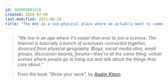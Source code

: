 ```yaml
---
id: 202003091228
created: 2020-03-09
last-modified: 2021-08-28
title: "The Web as a non-physical place where we actually meet to communicate and coordinate with others."
---
```

>*“We live in an age where it’s easier than ever to join a scenius. The Internet is basically a bunch of sceniuses connected together, divorced from physical geography. Blogs, social media sites, email groups, discussion boards, forums—they’re all the same thing: virtual scenes where people go to hang out and talk about the things they care about.”*

>From the book “Show your work”, by [Austin Kleon](https://austinkleon.com/).